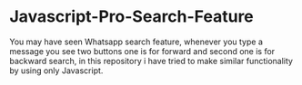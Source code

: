 # Javascript-Pro-Search-Feature
You may have seen Whatsapp search feature, whenever you type a message you see two buttons one is for forward and second one is for backward search, in this repository i have tried to make similar functionality by using only Javascript.

